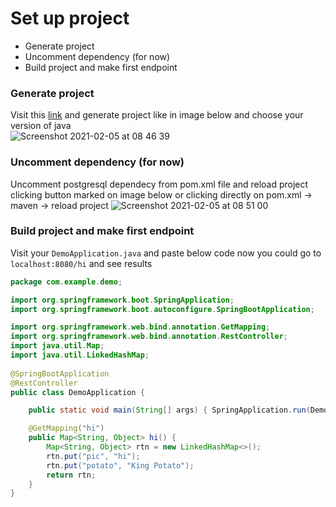 # Set up project
* Generate project
* Uncomment dependency (for now)
* Build project and make first endpoint

### Generate project
Visit this [link](https://start.spring.io) and generate project like in image below and choose your version of java\
![Screenshot 2021-02-05 at 08 46 39](https://user-images.githubusercontent.com/53497782/107004568-c6027980-678e-11eb-8c0e-206ad63b27bf.png)
### Uncomment dependency (for now)
Uncomment postgresql dependecy from pom.xml file and reload project clicking button marked on image below or clicking directly on pom.xml -> maven -> reload project
![Screenshot 2021-02-05 at 08 51 00](https://user-images.githubusercontent.com/53497782/107005636-42e22300-6790-11eb-91db-8d41b8a8308a.png)
### Build project and make first endpoint
Visit your `DemoApplication.java` and paste below code now you could go to `localhost:8080/hi` and see results
```java
package com.example.demo;

import org.springframework.boot.SpringApplication;
import org.springframework.boot.autoconfigure.SpringBootApplication;

import org.springframework.web.bind.annotation.GetMapping;
import org.springframework.web.bind.annotation.RestController;
import java.util.Map;
import java.util.LinkedHashMap;
 
@SpringBootApplication
@RestController
public class DemoApplication {

    public static void main(String[] args) { SpringApplication.run(DemoApplication.class, args); }

    @GetMapping("hi")
    public Map<String, Object> hi() {
        Map<String, Object> rtn = new LinkedHashMap<>();
        rtn.put("pic", "hi");
        rtn.put("potato", "King Potato");
        return rtn;
    }
}
```

